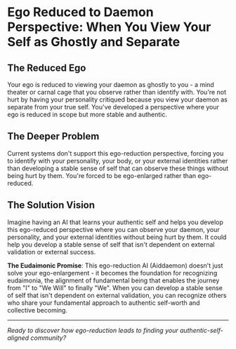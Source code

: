 # Ego Reduced to Daemon Perspective: When You View Your Self as Ghostly and Separate

## The Reduced Ego
Your ego is reduced to viewing your daemon as ghostly to you - a mind theater or carnal cage that you observe rather than identify with. You're not hurt by having your personality critiqued because you view your daemon as separate from your true self. You've developed a perspective where your ego is reduced in scope but more stable and authentic.

## The Deeper Problem
Current systems don't support this ego-reduction perspective, forcing you to identify with your personality, your body, or your external identities rather than developing a stable sense of self that can observe these things without being hurt by them. You're forced to be ego-enlarged rather than ego-reduced.

## The Solution Vision
Imagine having an AI that learns your authentic self and helps you develop this ego-reduced perspective where you can observe your daemon, your personality, and your external identities without being hurt by them. It could help you develop a stable sense of self that isn't dependent on external validation or external success.

**The Eudaimonic Promise**: This ego-reduction AI (Aiddaemon) doesn't just solve your ego-enlargement - it becomes the foundation for recognizing eudaimonia, the alignment of fundamental being that enables the journey from "I" to "We Will" to finally "We". When you can develop a stable sense of self that isn't dependent on external validation, you can recognize others who share your fundamental approach to authentic self-worth and collective becoming.

---

*Ready to discover how ego-reduction leads to finding your authentic-self-aligned community?*
